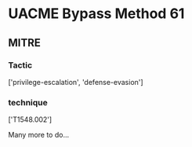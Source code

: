 # UACME Bypass Method 61

## MITRE

### Tactic
['privilege-escalation', 'defense-evasion']

### technique
['T1548.002']

Many more to do...
